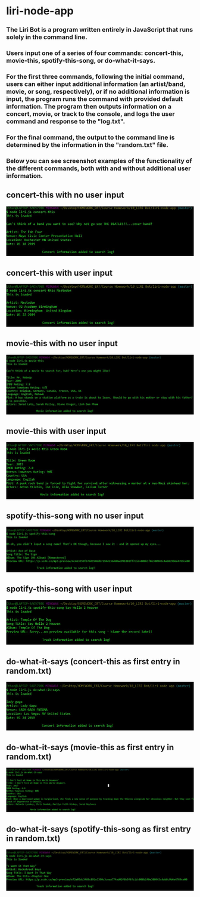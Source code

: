 # liri-node-app
### The Liri Bot is a program written entirely in JavaScript that runs solely in the command line.
### Users input one of a series of four commands: **concert-this**, **movie-this**, **spotify-this-song**, or **do-what-it-says**.

### For the first three commands, following the initial command, users can either input additional information (an artist/band, movie, or song, respectively), or if no additional information is input, the program runs the command with provided default information. The program then outputs information on a concert, movie, or track to the console, and logs the user command and response to the "log.txt".

### For the final command, the output to the command line is determined by the information in the "random.txt" file.

### Below you can see screenshot examples of the functionality of the different commands, both with and without additional user information.


## concert-this with no user input
![](screen_captures/concert-this_noInput.JPG)

## concert-this with user input
![](screen_captures/concert-this_withInput.JPG)

## movie-this with no user input
![](screen_captures/movie-this_noInput.JPG)

## movie-this with user input
![](screen_captures/movie-this_withInput.JPG)

## spotify-this-song with no user input
![](screen_captures/spotify-this-song_noInput.JPG)

## spotify-this-song with user input
![](screen_captures/spotify-this-song_withInput.JPG)

## do-what-it-says (concert-this as first entry in random.txt)
![](screen_captures/do-what-it-says_concertFirst.JPG)

## do-what-it-says (movie-this as first entry in random.txt)
![](screen_captures/do-what-it-says_movieFirst.JPG)

## do-what-it-says (spotify-this-song as first entry in random.txt)
![](screen_captures/do-what-it-says_spotifyFirst.JPG)